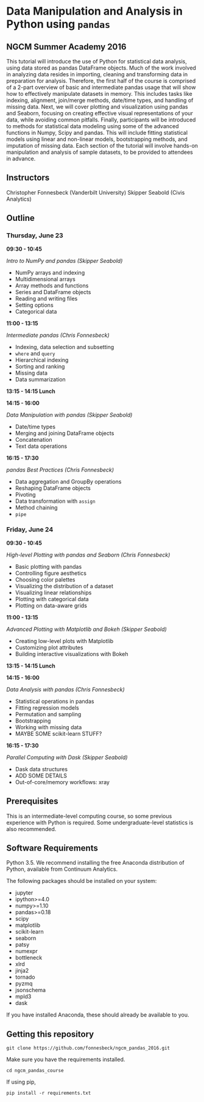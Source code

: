 # Data Manipulation and Analysis in Python using `pandas`

## NGCM Summer Academy 2016

This tutorial will introduce the use of Python for statistical data analysis, using data stored as pandas DataFrame objects. Much of the work involved in analyzing data resides in importing, cleaning and transforming data in preparation for analysis. Therefore, the first half of the course is comprised of a 2-part overview of basic and intermediate pandas usage that will show how to effectively manipulate datasets in memory. This includes tasks like indexing, alignment, join/merge methods, date/time types, and handling of missing data. Next, we will cover plotting and visualization using pandas and Seaborn, focusing on creating effective visual representations of your data, while avoiding common pitfalls. Finally, participants will be introduced to methods for statistical data modeling using some of the advanced functions in Numpy, Scipy and pandas. This will include fitting statistical models using linear and non-linear models, bootstrapping methods, and imputation of missing data. Each section of the tutorial will involve hands-on manipulation and analysis of sample datasets, to be provided to attendees in advance.

## Instructors

Christopher Fonnesbeck (Vanderbilt University) Skipper Seabold (Civis Analytics)

## Outline

### Thursday, June 23

**09:30 - 10:45**

*Intro to NumPy and pandas (Skipper Seabold)*

- NumPy arrays and indexing
- Multidimensional arrays
- Array methods and functions
- Series and DataFrame objects
- Reading and writing files
- Setting options
- Categorical data

**11:00 - 13:15**

*Intermediate pandas (Chris Fonnesbeck)*

- Indexing, data selection and subsetting
- `where` and `query`
- Hierarchical indexing
- Sorting and ranking
- Missing data
- Data summarization

**13:15 - 14:15 Lunch**

**14:15 - 16:00**

*Data Manipulation with pandas (Skipper Seabold)*

- Date/time types
- Merging and joining DataFrame objects
- Concatenation
- Text data operations

**16:15 - 17:30**

*pandas Best Practices (Chris Fonnesbeck)*

- Data aggregation and GroupBy operations
- Reshaping DataFrame objects
- Pivoting
- Data transformation with `assign`
- Method chaining
- `pipe`

### Friday, June 24

**09:30 - 10:45**

*High-level Plotting with pandas and Seaborn (Chris Fonnesbeck)*

- Basic plotting with pandas
- Controlling figure aesthetics
- Choosing color palettes
- Visualizing the distribution of a dataset
- Visualizing linear relationships
- Plotting with categorical data
- Plotting on data-aware grids

**11:00 - 13:15**

*Advanced Plotting with Matplotlib and Bokeh (Skipper Seabold)*

- Creating low-level plots with Matplotlib
- Customizing plot attributes
- Building interactive visualizations with Bokeh

**13:15 - 14:15 Lunch**

**14:15 - 16:00**

*Data Analysis with pandas (Chris Fonnesbeck)*

- Statistical operations in pandas
- Fitting regression models
- Permutation and sampling
- Bootstrapping
- Working with missing data
- MAYBE SOME scikit-learn STUFF?

**16:15 - 17:30**

*Parallel Computing with Dask (Skipper Seabold)*

- Dask data structures
- ADD SOME DETAILS
- Out-of-core/memory workflows: xray


## Prerequisites

This is an intermediate-level computing course, so some previous experience with Python is required. Some undergraduate-level statistics is also recommended.

## Software Requirements

Python 3.5. We recommend installing the free Anaconda distribution of Python, available from Continuum Analytics.

The following packages should be installed on your system:

- jupyter
- ipython>=4.0
- numpy>=1.10
- pandas>=0.18
- scipy
- matplotlib
- scikit-learn
- seaborn
- patsy
- numexpr
- bottleneck
- xlrd
- jinja2
- tornado
- pyzmq
- jsonschema
- mpld3
- dask

If you have installed Anaconda, these should already be available to you.

## Getting this repository

    git clone https://github.com/fonnesbeck/ngcm_pandas_2016.git

Make sure you have the requirements installed.

    cd ngcm_pandas_course

If using pip,

    pip install -r requirements.txt
